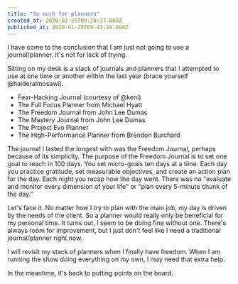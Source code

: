 ```yaml
---
title: "So much for planners"
created_at: 2020-01-25T09:20:37.000Z
published_at: 2020-01-25T09:43:28.000Z
---
```

I have come to the conclusion that I am just not going to use a journal/planner. It's not for lack of trying. 

Sitting on my desk is a stack of journals and planners that I attempted to use at one time or another within the last year (brace yourself @haideralmosawi).

*   Fear-Hacking Journal (courtesy of @keni)
*   The Full Focus Planner from Michael Hyatt
*   The Freedom Journal from John Lee Dumas
*   The Mastery Journal from John Lee Dumas
*   The Project Evo Planner
*   The High-Performance Planner from Brendon Burchard

The journal I lasted the longest with was the Freedom Journal, perhaps because of its simplicity. The purpose of the Freedom Journal is to set one goal to reach in 100 days. You set micro-goals ten days at a time. Each day you practice gratitude, set measurable objectives, and create an action plan for the day. Each night you recap how the day went. There was no "evaluate and monitor every dimension of your life" or "plan every 5-minute chunk of the day." 

Let's face it. No matter how I try to plan with the main job, my day is driven by the needs of the client. So a planner would really only be beneficial for my personal time. It turns out, I seem to be doing fine without one. There's always room for improvement, but I just don't feel like I need a traditional journal/planner right now.

I will revisit my stack of planners when I finally have freedom. When I am running the show doing everything on my own, I may need that extra help. 

In the meantime, it's back to putting points on the board.
